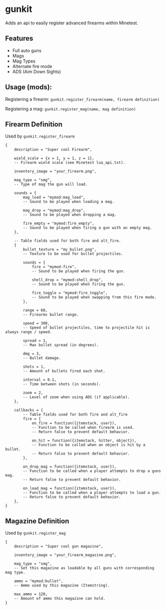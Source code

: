 # gunkit

Adds an api to easily register advanced firearms within Minetest.

## Features
* Full auto guns
* Mags
* Mag Types
* Alternate fire mode
* ADS (Aim Down Sights)

## Usage (mods):
Registering a firearm:
`gunkit.register_firearm(name, firearm definition)`

Registering a mag:
`gunkit.register_mag(name, mag definition)`

Firearm Definition
------------------
Used by `gunkit.register_firearm`

```
{
    description = "Super cool Firearm",

    wield_scale = {x = 1, y = 1, z = 1},
    -- Firearm wield scale (see Minetest lua_api.txt).

    inventory_image = "your_firearm.png",

    mag_type = "smg",
    -- Type of mag the gun will load.

    sounds = {
        mag_load = "mymod:mag_load",
        -- Sound to be played when loading a mag.

        mag_drop = "mymod:mag_drop",
        -- Sound to be played when dropping a mag.

        fire_empty = "mymod:fire_empty",
        -- Sound to be played when firing a gun with an empty mag.
    },

    -- Table fields used for both fire and alt_fire.
    {
        bullet_texture = "my_bullet.png",
        -- Texture to be used for bullet projectiles.

        sounds = {
            fire = "mymod:fire",
            -- Sound to be played when firing the gun.

            shell_drop = "mymod:shell_drop",
            -- Sound to be played when firing the gun.

            fire_toggle = "mymod:fire_toggle",
            -- Sound to be played when swapping from this fire mode.
        },

        range = 60,
        -- Firearms bullet range.

        speed = 300,
        -- Speed of bullet projectiles, time to projectile hit is always range / speed.

        spread = 1,
        -- Max bullet spread (in degrees).

        dmg = 3,
        -- Bullet damage.

        shots = 1,
        -- Amount of bullets fired each shot.

        interval = 0.1,
        -- Time between shots (in seconds).

        zoom = 2,
        -- Level of zoom when using ADS (if applicable).
    },

    callbacks = {
        -- Table fields used for both fire and alt_fire
        fire = {
            on_fire = function({itemstack, user}),
            -- Function to be called when firearm is used.
            -- Return false to prevent default behavior.

            on_hit = function({itemstack, hitter, object}),
            -- Function to be called when an object is hit by a bullet.
            -- Return false to prevent default behavior.
        },

        on_drop_mag = function({itemstack, user}),
        -- Function to be called when a player attempts to drop a guns mag.
        -- Return false to prevent default behavior.

        on_load_mag = function({itemstack, user}),
        -- Function to be called when a player attempts to load a gun.
        -- Return false to prevent default behavior.
    },
}
```

Magazine Definition
-------------------
Used by `gunkit.register_mag`

```
{
    description = "Super cool gun magazine",

    inventory_image = "your_firearm_magazine.png",

    mag_type = "smg",
    -- Set this magazine as loadable by all guns with corresponding mag type.

    ammo = "mymod:bullet",
    -- Ammo used by this magazine (Itemstring).

    max_ammo = 120,
    -- Amount of ammo this magazine can hold.
}
```
